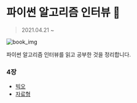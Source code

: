 # 파이썬 알고리즘 인터뷰 📖

> 2021.04.21 ~ 

![book_img](https://external-content.duckduckgo.com/iu/?u=https%3A%2F%2Ftse4.mm.bing.net%2Fth%3Fid%3DOIP.GtBPmTGRUkBWpWj9-_YPNgHaJr%26pid%3DApi&f=1)

파이썬 알고리즘 인터뷰를 읽고 공부한 것을 정리합니다.

### 4장 
- [빅오](./chap4/Big-O.md)
- [자료형](./chap4/data_type.md)
